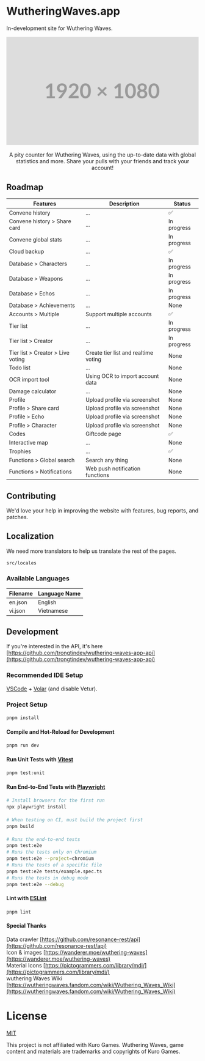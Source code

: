 # WutheringWaves.app

In-development site for Wuthering Waves.

![home.png](./.github/screenshots/home.png 'wutheringwaves.app')

<center>A pity counter for Wuthering Waves, using the up-to-date data with global statistics and more. Share your pulls with your friends and track your account!</center>

## Roadmap

| Features                          | Description                          | Status      |
|-----------------------------------|--------------------------------------|-------------|
| Convene history                   | ...                                  | ✅           |
| Convene history > Share card      | ...                                  | In progress |
| Convene global stats              | ...                                  | In progress |
| Cloud backup                      | ...                                  | ✅           |
| Database > Characters             | ...                                  | In progress |
| Database > Weapons                | ...                                  | In progress |
| Database > Echos                  | ...                                  | In progress |
| Database > Achievements           | ...                                  | None        |
| Accounts > Multiple               | Support multiple accounts            | ✅           |
| Tier list                         | ...                                  | In progress |
| Tier list > Creator               | ...                                  | In progress |
| Tier list > Creator > Live voting | Create tier list and realtime voting | None        |
| Todo list                         | ...                                  | None        |
| OCR import tool                   | Using OCR to import account data     | None        |
| Damage calculator                 | ...                                  | None        |
| Profile                           | Upload profile via screenshot        | None        |
| Profile > Share card              | Upload profile via screenshot        | None        |
| Profile > Echo                    | Upload profile via screenshot        | None        |
| Profile > Character               | Upload profile via screenshot        | None        |
| Codes                             | Giftcode page                        | ✅           |
| Interactive map                   | ...                                  | None        |
| Trophies                          | ...                                  | ✅           |
| Functions > Global search         | Search any thing                     | None        |
| Functions > Notifications         | Web push notification functions      | None        |

## Contributing

We'd love your help in improving the website with features, bug reports, and patches.<br/>

## Localization

We need more translators to help us translate the rest of the pages.

```
src/locales
```

### Available Languages

| Filename | Language Name |
|----------|---------------|
| en.json  | English       |
| vi.json  | Vietnamese    |

## Development

If you're interested in the API, it's
here [https://github.com/trongtindev/wuthering-waves-app-api](https://github.com/trongtindev/wuthering-waves-app-api)

### Recommended IDE Setup

[VSCode](https://code.visualstudio.com/) + [Volar](https://marketplace.visualstudio.com/items?itemName=Vue.volar) (and
disable Vetur).

### Project Setup

```sh
pnpm install
```

#### Compile and Hot-Reload for Development

```sh
pnpm run dev
```

#### Run Unit Tests with [Vitest](https://vitest.dev/)

```sh
pnpm test:unit
```

#### Run End-to-End Tests with [Playwright](https://playwright.dev)

```sh
# Install browsers for the first run
npx playwright install

# When testing on CI, must build the project first
pnpm build

# Runs the end-to-end tests
pnpm test:e2e
# Runs the tests only on Chromium
pnpm test:e2e --project=chromium
# Runs the tests of a specific file
pnpm test:e2e tests/example.spec.ts
# Runs the tests in debug mode
pnpm test:e2e --debug
```

#### Lint with [ESLint](https://eslint.org/)

```sh
pnpm lint
```

#### Special Thanks

Data crawler [https://github.com/resonance-rest/api](https://github.com/resonance-rest/api)<br />
Icon & images [https://wanderer.moe/wuthering-waves](https://wanderer.moe/wuthering-waves)<br />
Material Icons [https://pictogrammers.com/library/mdi/](https://pictogrammers.com/library/mdi/)<br />
wuthering Waves
Wiki [https://wutheringwaves.fandom.com/wiki/Wuthering_Waves_Wiki](https://wutheringwaves.fandom.com/wiki/Wuthering_Waves_Wiki)

# License

[MIT](https://github.com/trongtindev/wuthering/blob/main/LICENSE)

This project is not affiliated with Kuro Games.
Wuthering Waves, game content and materials are trademarks and copyrights of Kuro Games.
